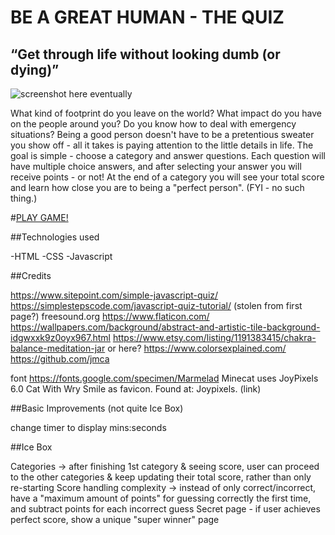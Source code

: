 # BE A GREAT HUMAN - THE QUIZ
## “Get through life without looking dumb (or dying)”

![screenshot here eventually](https://dietmartemps.com/media_library/image/28928_1374416277166.jpg)

What kind of footprint do you leave on the world? What impact do you have on the people around you? Do you know how to deal with emergency situations? Being a good person doesn't have to be a pretentious sweater you show off - all it takes is paying attention to the little details in life.
The goal is simple - choose a category and answer questions. Each question will have multiple choice answers, and after selecting your answer you will receive points - or not! At the end of a category you will see your total score and learn how close you are to being a "perfect person". (FYI - no such thing.)

#[PLAY GAME!](https://rbozek.github.io/Quiz-BeAGreatHuman/)


##Technologies used 

-HTML
-CSS
-Javascript

##Credits

https://www.sitepoint.com/simple-javascript-quiz/
https://simplestepscode.com/javascript-quiz-tutorial/ (stolen from first page?)
freesound.org
https://www.flaticon.com/
https://wallpapers.com/background/abstract-and-artistic-tile-background-idgwxxk9z0oyx967.html
https://www.etsy.com/listing/1191383415/chakra-balance-meditation-jar
 or here? https://www.colorsexplained.com/
https://github.com/jmca

font https://fonts.google.com/specimen/Marmelad
Minecat uses JoyPixels 6.0 Cat With Wry Smile as favicon. Found at: Joypixels. (link)


##Basic Improvements (not quite Ice Box)

change timer to display mins:seconds

##Ice Box 

Categories -> after finishing 1st category & seeing score, user can proceed to the other categories & keep updating their total score, rather than only re-starting
Score handling complexity -> instead of only correct/incorrect, have a "maximum amount of points" for guessing correctly the first time, and subtract points for each incorrect guess
Secret page - if user achieves perfect score, show a unique "super winner" page